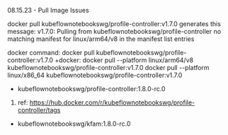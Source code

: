 
08.15.23 - Pull Image Issues

docker pull kubeflownotebookswg/profile-controller:v1.7.0 generates this message:
v1.7.0: Pulling from kubeflownotebookswg/profile-controller
no matching manifest for linux/arm64/v8 in the manifest list entries

docker command: docker pull kubeflownotebookswg/profile-controller:v1.7.0
+docker: docker pull --platform linux/arm64/v8 kubeflownotebookswg/profile-controller:v1.7.0
docker pull --platform linux/x86_64 kubeflownotebookswg/profile-controller:v1.7.0

- kubeflownotebookswg/profile-controller:1.8.0-rc.0
1. ref: https://hub.docker.com/r/kubeflownotebookswg/profile-controller/tags
- kubeflownotebookswg/kfam:1.8.0-rc.0
